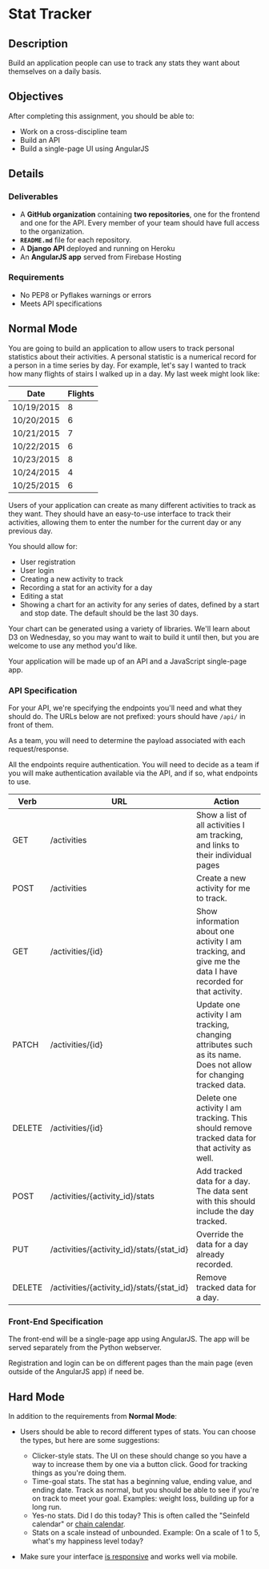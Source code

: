 # Stat Tracker

## Description

Build an application people can use to track any stats they want about themselves on a daily basis.

## Objectives

After completing this assignment, you should be able to:

* Work on a cross-discipline team
* Build an API
* Build a single-page UI using AngularJS

## Details

### Deliverables

* A **GitHub organization** containing **two repositories**, one for the frontend and one for the API. Every member of your team should have full access to the organization.
* **`README.md`** file for each repository.
* A **Django API** deployed and running on Heroku
* An **AngularJS app** served from Firebase Hosting

### Requirements  

* No PEP8 or Pyflakes warnings or errors
* Meets API specifications

## Normal Mode

You are going to build an application to allow users to track personal statistics about their activities. A personal statistic is a numerical record for a person in a time series by day. For example, let's say I wanted to track how many flights of stairs I walked up in a day. My last week might look like:

Date       | Flights
---------- | -------
10/19/2015 | 8
10/20/2015 | 6
10/21/2015 | 7
10/22/2015 | 6
10/23/2015 | 8
10/24/2015 | 4
10/25/2015 | 6

Users of your application can create as many different activities to track as they want. They should have an easy-to-use interface to track their activities, allowing them to enter the number for the current day or any previous day.

You should allow for:

* User registration
* User login
* Creating a new activity to track
* Recording a stat for an activity for a day
* Editing a stat
* Showing a chart for an activity for any series of dates, defined by a start and stop date. The default should be the last 30 days.

Your chart can be generated using a variety of libraries. We'll learn about D3 on Wednesday, so you may want to wait to build it until then, but you are welcome to use any method you'd like.

Your application will be made up of an API and a JavaScript single-page app.

### API Specification

For your API, we're specifying the endpoints you'll need and what they should do. The URLs below are not prefixed: yours should have `/api/` in front of them.

As a team, you will need to determine the payload associated with each request/response.

All the endpoints require authentication. You will need to decide as a team if you will make authentication available via the API, and if so, what endpoints to use.

Verb   | URL                                       | Action
------ | ---                                       | -------
GET    | /activities                               | Show a list of all activities I am tracking, and links to their individual pages
POST   | /activities                               | Create a new activity for me to track.
GET    | /activities/{id}                          | Show information about one activity I am tracking, and give me the data I have recorded for that activity.
PATCH  | /activities/{id}                          | Update one activity I am tracking, changing attributes such as its name. Does not allow for changing tracked data.
DELETE | /activities/{id}                          | Delete one activity I am tracking. This should remove tracked data for that activity as well.
POST   | /activities/{activity_id}/stats           | Add tracked data for a day. The data sent with this should include the day tracked.
PUT    | /activities/{activity_id}/stats/{stat_id} | Override the data for a day already recorded.
DELETE | /activities/{activity_id}/stats/{stat_id} | Remove tracked data for a day.

### Front-End Specification

The front-end will be a single-page app using AngularJS. The app will be served separately from the Python webserver.

Registration and login can be on different pages than the main page (even outside of the AngularJS app) if need be.

## Hard Mode

In addition to the requirements from **Normal Mode**:

* Users should be able to record different types of stats. You can choose the types, but here are some suggestions:
  * Clicker-style stats. The UI on these should change so you have a way to increase them by one via a button click. Good for tracking things as you're doing them.
  * Time-goal stats. The stat has a beginning value, ending value, and ending date. Track as normal, but you should be able to see if you're on track to meet your goal. Examples: weight loss, building up for a long run.
  * Yes-no stats. Did I do this today? This is often called the "Seinfeld calendar" or [chain calendar](http://chaincalendar.com/about).
  * Stats on a scale instead of unbounded. Example: On a scale of 1 to 5, what's my happiness level today?

* Make sure your interface [is responsive](https://developers.google.com/web/fundamentals/layouts/rwd-fundamentals/) and works well via mobile.
